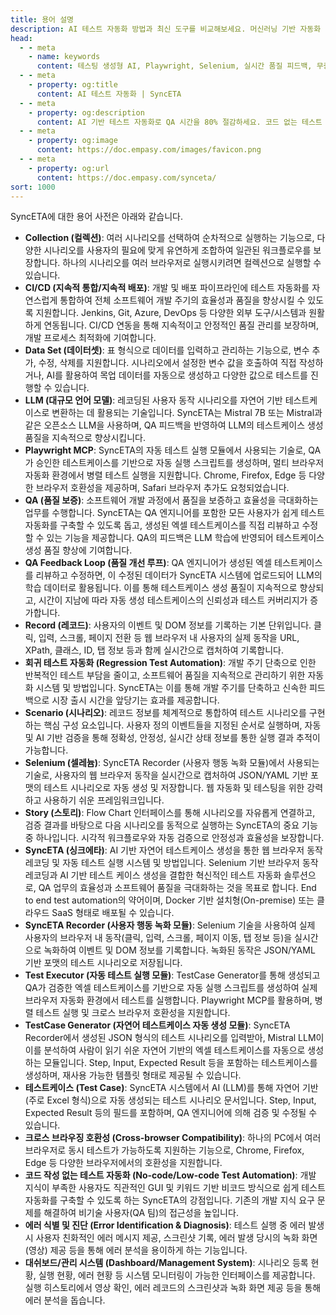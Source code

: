 ```yaml
---
title: 용어 설명
description: AI 테스트 자동화 방법과 최신 도구를 비교해보세요. 머신러닝 기반 자동화 테스트로 QA 효율성을 높이는 방법을 알아봅니다.
head:
  - - meta
    - name: keywords
      content: 테스팅 생성형 AI, Playwright, Selenium, 실시간 품질 피드백, 무중단 테스트, AI 기반 테스트 자동화, 지속적 테스트, Continuous Testing, QAOps, TestOps, Codeless, Low-Code, 자기 치유 테스트, Self-healing,  AI 테스트 자동화, 코드리스 자동화, QA 자동화, 소프트웨어 테스트, 테스트 시나리오 생성, 코드리스 테스트, 자연어 테스트, 테스트 자동화 도구, 테스트 자동화 플랫폼, 테스트 효율화, Playwright , Selenium , QAOps, TestOps, Shift-Left 테스트, Shift‑Right 테스트
  - - meta
    - property: og:title
      content: AI 테스트 자동화 | SyncETA
  - - meta
    - property: og:description
      content: AI 기반 테스트 자동화로 QA 시간을 80% 절감하세요. 코드 없는 테스트 생성, 자연어 시나리오 작성, 다양한 플랫폼 지원으로 QA의 새로운 기준을 제시합니다.
  - - meta
    - property: og:image
      content: https://doc.empasy.com/images/favicon.png
  - - meta
    - property: og:url
      content: https://doc.empasy.com/synceta/
sort: 1000
---
```


SyncETA에 대한 용어 사전은 아래와 같습니다.

- **Collection (컬렉션)**: 여러 시나리오를 선택하여 순차적으로 실행하는 기능으로, 다양한 시나리오를 사용자의 필요에 맞게 유연하게 조합하여 일관된 워크플로우를 보장합니다. 하나의 시나리오를 여러 브라우저로 실행시키려면 컬렉션으로 실행할 수 있습니다.
- **CI/CD (지속적 통합/지속적 배포)**: 개발 및 배포 파이프라인에 테스트 자동화를 자연스럽게 통합하여 전체 소프트웨어 개발 주기의 효율성과 품질을 향상시킬 수 있도록 지원합니다. Jenkins, Git, Azure, DevOps 등 다양한 외부 도구/시스템과 원활하게 연동됩니다. CI/CD 연동을 통해 지속적이고 안정적인 품질 관리를 보장하며, 개발 프로세스 최적화에 기여합니다.
- **Data Set (데이터셋)**: 표 형식으로 데이터를 입력하고 관리하는 기능으로, 변수 추가, 수정, 삭제를 지원합니다. 시나리오에서 설정한 변수 값을 호출하여 직접 작성하거나, AI를 활용하여 목업 데이터를 자동으로 생성하고 다양한 값으로 테스트를 진행할 수 있습니다.
- **LLM (대규모 언어 모델)**: 레코딩된 사용자 동작 시나리오를 자연어 기반 테스트케이스로 변환하는 데 활용되는 기술입니다. SyncETA는 Mistral 7B 또는 Mistral과 같은 오픈소스 LLM을 사용하며, QA 피드백을 반영하여 LLM의 테스트케이스 생성 품질을 지속적으로 향상시킵니다.
- **Playwright MCP**: SyncETA의 자동 테스트 실행 모듈에서 사용되는 기술로, QA가 승인한 테스트케이스를 기반으로 자동 실행 스크립트를 생성하며, 멀티 브라우저 자동화 환경에서 병렬 테스트 실행을 지원합니다. Chrome, Firefox, Edge 등 다양한 브라우저 호환성을 제공하며, Safari 브라우저 추가도 요청되었습니다.
- **QA (품질 보증)**: 소프트웨어 개발 과정에서 품질을 보증하고 효율성을 극대화하는 업무를 수행합니다. SyncETA는 QA 엔지니어를 포함한 모든 사용자가 쉽게 테스트 자동화를 구축할 수 있도록 돕고, 생성된 엑셀 테스트케이스를 직접 리뷰하고 수정할 수 있는 기능을 제공합니다. QA의 피드백은 LLM 학습에 반영되어 테스트케이스 생성 품질 향상에 기여합니다.
- **QA Feedback Loop (품질 개선 루프)**: QA 엔지니어가 생성된 엑셀 테스트케이스를 리뷰하고 수정하면, 이 수정된 데이터가 SyncETA 시스템에 업로드되어 LLM의 학습 데이터로 활용됩니다. 이를 통해 테스트케이스 생성 품질이 지속적으로 향상되고, 시간이 지남에 따라 자동 생성 테스트케이스의 신뢰성과 테스트 커버리지가 증가합니다.
- **Record (레코드)**: 사용자의 이벤트 및 DOM 정보를 기록하는 기본 단위입니다. 클릭, 입력, 스크롤, 페이지 전환 등 웹 브라우저 내 사용자의 실제 동작을 URL, XPath, 클래스, ID, 탭 정보 등과 함께 실시간으로 캡처하여 기록합니다.
- **회귀 테스트 자동화 (Regression Test Automation)**: 개발 주기 단축으로 인한 반복적인 테스트 부담을 줄이고, 소프트웨어 품질을 지속적으로 관리하기 위한 자동화 시스템 및 방법입니다. SyncETA는 이를 통해 개발 주기를 단축하고 신속한 피드백으로 시장 출시 시간을 앞당기는 효과를 제공합니다.
- **Scenario (시나리오)**: 레코드 정보를 체계적으로 통합하여 테스트 시나리오를 구현하는 핵심 구성 요소입니다. 사용자 정의 이벤트들을 지정된 순서로 실행하며, 자동 및 AI 기반 검증을 통해 정확성, 안정성, 실시간 상태 정보를 통한 실행 결과 추적이 가능합니다.
- **Selenium (셀레늄)**: SyncETA Recorder (사용자 행동 녹화 모듈)에서 사용되는 기술로, 사용자의 웹 브라우저 동작을 실시간으로 캡처하여 JSON/YAML 기반 포맷의 테스트 시나리오로 자동 생성 및 저장합니다. 웹 자동화 및 테스팅을 위한 강력하고 사용하기 쉬운 프레임워크입니다.
- **Story (스토리)**: Flow Chart 인터페이스를 통해 시나리오를 자유롭게 연결하고, 검증 결과를 바탕으로 다음 시나리오를 동적으로 실행하는 SyncETA의 중요 기능 중 하나입니다. 시각적 워크플로우와 자동 검증으로 안정성과 효율성을 보장합니다.
- **SyncETA (싱크에타)**: AI 기반 자연어 테스트케이스 생성을 통한 웹 브라우저 동작 레코딩 및 자동 테스트 실행 시스템 및 방법입니다. Selenium 기반 브라우저 동작 레코딩과 AI 기반 테스트 케이스 생성을 결합한 혁신적인 테스트 자동화 솔루션으로, QA 업무의 효율성과 소프트웨어 품질을 극대화하는 것을 목표로 합니다. End to end test automation의 약어이며, Docker 기반 설치형(On-premise) 또는 클라우드 SaaS 형태로 배포될 수 있습니다.
- **SyncETA Recorder (사용자 행동 녹화 모듈)**: Selenium 기술을 사용하여 실제 사용자의 브라우저 내 동작(클릭, 입력, 스크롤, 페이지 이동, 탭 정보 등)을 실시간으로 녹화하여 이벤트 및 DOM 정보를 기록합니다. 녹화된 동작은 JSON/YAML 기반 포맷의 테스트 시나리오로 저장됩니다.
- **Test Executor (자동 테스트 실행 모듈)**: TestCase Generator를 통해 생성되고 QA가 검증한 엑셀 테스트케이스를 기반으로 자동 실행 스크립트를 생성하여 실제 브라우저 자동화 환경에서 테스트를 실행합니다. Playwright MCP를 활용하며, 병렬 테스트 실행 및 크로스 브라우저 호환성을 지원합니다.
- **TestCase Generator (자연어 테스트케이스 자동 생성 모듈)**: SyncETA Recorder에서 생성된 JSON 형식의 테스트 시나리오를 입력받아, Mistral LLM이 이를 분석하여 사람이 읽기 쉬운 자연어 기반의 엑셀 테스트케이스를 자동으로 생성하는 모듈입니다. Step, Input, Expected Result 등을 포함하는 테스트케이스를 생성하며, 재사용 가능한 템플릿 형태로 제공될 수 있습니다.
- **테스트케이스 (Test Case)**: SyncETA 시스템에서 AI (LLM)를 통해 자연어 기반(주로 Excel 형식)으로 자동 생성되는 테스트 시나리오 문서입니다. Step, Input, Expected Result 등의 필드를 포함하며, QA 엔지니어에 의해 검증 및 수정될 수 있습니다.
- **크로스 브라우징 호환성 (Cross-browser Compatibility)**: 하나의 PC에서 여러 브라우저로 동시 테스트가 가능하도록 지원하는 기능으로, Chrome, Firefox, Edge 등 다양한 브라우저에서의 호환성을 지원합니다.
- **코드 작성 없는 테스트 자동화 (No-code/Low-code Test Automation)**: 개발 지식이 부족한 사용자도 직관적인 GUI 및 키워드 기반 비코드 방식으로 쉽게 테스트 자동화를 구축할 수 있도록 하는 SyncETA의 강점입니다. 기존의 개발 지식 요구 문제를 해결하여 비기술 사용자(QA 팀)의 접근성을 높입니다.
- **에러 식별 및 진단 (Error Identification & Diagnosis)**: 테스트 실행 중 에러 발생 시 사용자 친화적인 에러 메시지 제공, 스크린샷 기록, 에러 발생 당시의 녹화 화면(영상) 제공 등을 통해 에러 분석을 용이하게 하는 기능입니다.
- **대쉬보드/관리 시스템 (Dashboard/Management System)**: 시나리오 등록 현황, 실행 현황, 에러 현황 등 시스템 모니터링이 가능한 인터페이스를 제공합니다. 실행 히스토리에서 영상 확인, 에러 레코드의 스크린샷과 녹화 화면 제공 등을 통해 에러 분석을 돕습니다.
